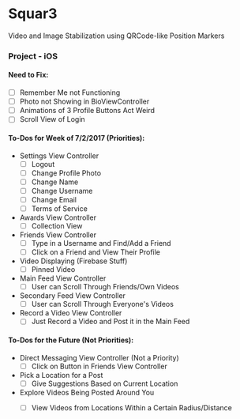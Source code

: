 # Squar3
Video and Image Stabilization using QRCode-like Position Markers

### Project - iOS

#### Need to Fix:
- [ ] Remember Me not Functioning
- [ ] Photo not Showing in BioViewController
- [ ] Animations of 3 Profile Buttons Act Weird
- [ ] Scroll View of Login

#### To-Dos for Week of 7/2/2017 (Priorities):
- Settings View Controller
    - [ ] Logout
    - [ ] Change Profile Photo
    - [ ] Change Name
    - [ ] Change Username
    - [ ] Change Email
    - [ ] Terms of Service
- Awards View Controller
    - [ ] Collection View 
- Friends View Controller
    - [ ] Type in a Username and Find/Add a Friend
    - [ ] Click on a Friend and View Their Profile
- Video Displaying (Firebase Stuff)
    - [ ] Pinned Video
- Main Feed View Controller
    - [ ] User can Scroll Through Friends/Own Videos
- Secondary Feed View Controller
    - [ ] User can Scroll Through Everyone's Videos
- Record a Video View Controller
    - [ ] Just Record a Video and Post it in the Main Feed

#### To-Dos for the Future (Not Priorities):
- Direct Messaging View Controller (Not a Priority)
    - [ ] Click on Button in Friends View Controller
- Pick a Location for a Post
    - [ ] Give Suggestions Based on Current Location
- Explore Videos Being Posted Around You
    - [ ] View Videos from Locations Within a Certain Radius/Distance


